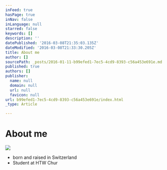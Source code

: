 ```yaml
---
inFeed: true
hasPage: true
inNav: false
inLanguage: null
starred: false
keywords: []
description: ''
datePublished: '2016-03-08T21:35:03.135Z'
dateModified: '2016-03-08T21:33:30.205Z'
title: About me
author: []
sourcePath: _posts/2016-01-11-b99efed1-7ec5-4cd9-8393-c56a453e691e.md
published: true
authors: []
publisher:
  name: null
  domain: null
  url: null
  favicon: null
url: b99efed1-7ec5-4cd9-8393-c56a453e691e/index.html
_type: Article

---
```

# About me
![](https://the-grid-user-content.s3-us-west-2.amazonaws.com/a524e818-e535-460b-8b11-e4843f5ac38f.png)

* born and raised in Switzerland
* Student at HTW Chur